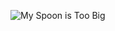 ![My Spoon is Too Big](https://user-images.githubusercontent.com/83109699/116745928-18ed7500-a9fc-11eb-98c6-10b4b7ee0c84.jpg)
